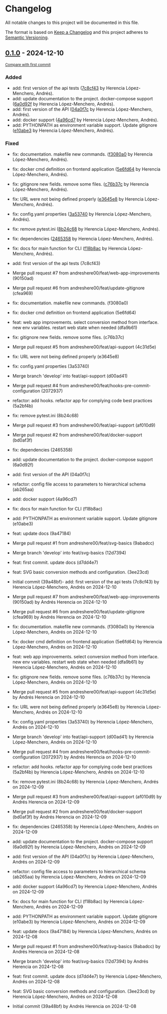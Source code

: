 # Changelog

All notable changes to this project will be documented in this file.

The format is based on [Keep a Changelog](http://keepachangelog.com/en/1.0.0/)
and this project adheres to [Semantic Versioning](http://semver.org/spec/v2.0.0.html).

<!-- insertion marker -->
## [0.1.0](https://github.com/andreshere00/SVG-to-PNG/releases/tag/0.1.0) - 2024-12-10

<small>[Compare with first commit](https://github.com/andreshere00/SVG-to-PNG/compare/3ee23cd53487e32889789e2ac08d34e521bb0448...0.1.0)</small>

### Added

- add: first version of the api tests ([7c8cf43](https://github.com/andreshere00/SVG-to-PNG/commit/7c8cf431c02c6de5514a1f08cd046b2ff73a8493) by Herencia López-Menchero, Andrés).
- add: update documentation to the project. docker-compose support ([6a0d92f](https://github.com/andreshere00/SVG-to-PNG/commit/6a0d92f51bf12056c2a1f484cd1043f0c6c8ebca) by Herencia López-Menchero, Andrés).
- add: first version of the API ([04a0f7c](https://github.com/andreshere00/SVG-to-PNG/commit/04a0f7cad5e011b6a9e12195644b92ea977cb600) by Herencia López-Menchero, Andrés).
- add: docker support ([4a96cd7](https://github.com/andreshere00/SVG-to-PNG/commit/4a96cd71f46ae7f60adf1405863a4a3ba88093f9) by Herencia López-Menchero, Andrés).
- add: PYTHONPATH as environment variable support. Update gitignore ([e10abe3](https://github.com/andreshere00/SVG-to-PNG/commit/e10abe3a46d0f1727122c32e32064e9f9773985b) by Herencia López-Menchero, Andrés).

### Fixed

- fix: documentation. makefile new commands. ([f3080a0](https://github.com/andreshere00/SVG-to-PNG/commit/f3080a07480c05ac39a0c4ad6e820cc47979077c) by Herencia López-Menchero, Andrés).
- fix: docker cmd definition on frontend application ([5e6fd64](https://github.com/andreshere00/SVG-to-PNG/commit/5e6fd64742c0ae0ef1fc3e9d9628621465a69143) by Herencia López-Menchero, Andrés).
- fix: gitignore new fields. remove some files. ([c76b37c](https://github.com/andreshere00/SVG-to-PNG/commit/c76b37c1fee612e23991ae36a4f090aafe4fc442) by Herencia López-Menchero, Andrés).
- fix: URL were not being defined properly ([e3645e8](https://github.com/andreshere00/SVG-to-PNG/commit/e3645e88bafa3d4cbcc3ac21b5cf57fbaed95c3f) by Herencia López-Menchero, Andrés).
- fix: config.yaml properties ([3a53740](https://github.com/andreshere00/SVG-to-PNG/commit/3a53740fc017eb68ef76d84aec2ae16654f48cb2) by Herencia López-Menchero, Andrés).
- fix: remove pytest.ini ([8b24c68](https://github.com/andreshere00/SVG-to-PNG/commit/8b24c68be6b68f4d28ac2303d4abc10df6bc7bd1) by Herencia López-Menchero, Andrés).
- fix: dependencies ([2465358](https://github.com/andreshere00/SVG-to-PNG/commit/24653583e626403c0478c50e646557410e793991) by Herencia López-Menchero, Andrés).
- fix: docs for main function for CLI ([f18b8ac](https://github.com/andreshere00/SVG-to-PNG/commit/f18b8ac71011299e09d334a0b91f9666f5383de2) by Herencia López-Menchero, Andrés).

- add: first version of the api tests (7c8cf43)
- Merge pull request #7 from andreshere00/feat/web-app-improvements (90150ad)
- Merge pull request #6 from andreshere00/feat/update-gitignore (cfea969)
- fix: documentation. makefile new commands. (f3080a0)
- fix: docker cmd definition on frontend application (5e6fd64)
- feat: web app improvements. select conversion method from interface. new env variables. restart web state when needed (dfa9b61)
- fix: gitignore new fields. remove some files. (c76b37c)
- Merge pull request #5 from andreshere00/feat/api-support (4c31d5e)
- fix: URL were not being defined properly (e3645e8)
- fix: config.yaml properties (3a53740)
- Merge branch 'develop' into feat/api-support (d00ad41)
- Merge pull request #4 from andreshere00/feat/hooks-pre-commit-configuration (2072937)
- refactor: add hooks. refactor app for complying code best practices (5a2bf4b)
- fix: remove pytest.ini (8b24c68)
- Merge pull request #3 from andreshere00/feat/api-support (af010d9)
- Merge pull request #2 from andreshere00/feat/docker-support (bd0af3f)
- fix: dependencies (2465358)
- add: update documentation to the project. docker-compose support (6a0d92f)
- add: first version of the API (04a0f7c)
- refactor: config file access to parameters to hierarchical schema (ab265aa)
- add: docker support (4a96cd7)
- fix: docs for main function for CLI (f18b8ac)
- add: PYTHONPATH as environment variable support. Update gitignore (e10abe3)
- feat: update docs (9a47184)
- Merge pull request #1 from andreshere00/feat/svg-basics (9abadcc)
- Merge branch 'develop' into feat/svg-basics (12d7394)
- feat: first commit. update docs (d7dd4e7)
- feat: SVG basic conversion methods and configuration. (3ee23cd)
- Initial commit (39a48bf)- add: first version of the api tests (7c8cf43) by Herencia López-Menchero, Andrés on 2024-12-10
- Merge pull request #7 from andreshere00/feat/web-app-improvements (90150ad) by Andrés Herencia on 2024-12-10
- Merge pull request #6 from andreshere00/feat/update-gitignore (cfea969) by Andrés Herencia on 2024-12-10
- fix: documentation. makefile new commands. (f3080a0) by Herencia López-Menchero, Andrés on 2024-12-10
- fix: docker cmd definition on frontend application (5e6fd64) by Herencia López-Menchero, Andrés on 2024-12-10
- feat: web app improvements. select conversion method from interface. new env variables. restart web state when needed (dfa9b61) by Herencia López-Menchero, Andrés on 2024-12-10
- fix: gitignore new fields. remove some files. (c76b37c) by Herencia López-Menchero, Andrés on 2024-12-10
- Merge pull request #5 from andreshere00/feat/api-support (4c31d5e) by Andrés Herencia on 2024-12-10
- fix: URL were not being defined properly (e3645e8) by Herencia López-Menchero, Andrés on 2024-12-10
- fix: config.yaml properties (3a53740) by Herencia López-Menchero, Andrés on 2024-12-10
- Merge branch 'develop' into feat/api-support (d00ad41) by Herencia López-Menchero, Andrés on 2024-12-10
- Merge pull request #4 from andreshere00/feat/hooks-pre-commit-configuration (2072937) by Andrés Herencia on 2024-12-10
- refactor: add hooks. refactor app for complying code best practices (5a2bf4b) by Herencia López-Menchero, Andrés on 2024-12-10
- fix: remove pytest.ini (8b24c68) by Herencia López-Menchero, Andrés on 2024-12-09
- Merge pull request #3 from andreshere00/feat/api-support (af010d9) by Andrés Herencia on 2024-12-09
- Merge pull request #2 from andreshere00/feat/docker-support (bd0af3f) by Andrés Herencia on 2024-12-09
- fix: dependencies (2465358) by Herencia López-Menchero, Andrés on 2024-12-09
- add: update documentation to the project. docker-compose support (6a0d92f) by Herencia López-Menchero, Andrés on 2024-12-09
- add: first version of the API (04a0f7c) by Herencia López-Menchero, Andrés on 2024-12-09
- refactor: config file access to parameters to hierarchical schema (ab265aa) by Herencia López-Menchero, Andrés on 2024-12-09
- add: docker support (4a96cd7) by Herencia López-Menchero, Andrés on 2024-12-09
- fix: docs for main function for CLI (f18b8ac) by Herencia López-Menchero, Andrés on 2024-12-09
- add: PYTHONPATH as environment variable support. Update gitignore (e10abe3) by Herencia López-Menchero, Andrés on 2024-12-09
- feat: update docs (9a47184) by Herencia López-Menchero, Andrés on 2024-12-08
- Merge pull request #1 from andreshere00/feat/svg-basics (9abadcc) by Andrés Herencia on 2024-12-08
- Merge branch 'develop' into feat/svg-basics (12d7394) by Andrés Herencia on 2024-12-08
- feat: first commit. update docs (d7dd4e7) by Herencia López-Menchero, Andrés on 2024-12-08
- feat: SVG basic conversion methods and configuration. (3ee23cd) by Herencia López-Menchero, Andrés on 2024-12-08
- Initial commit (39a48bf) by Andrés Herencia on 2024-12-08
